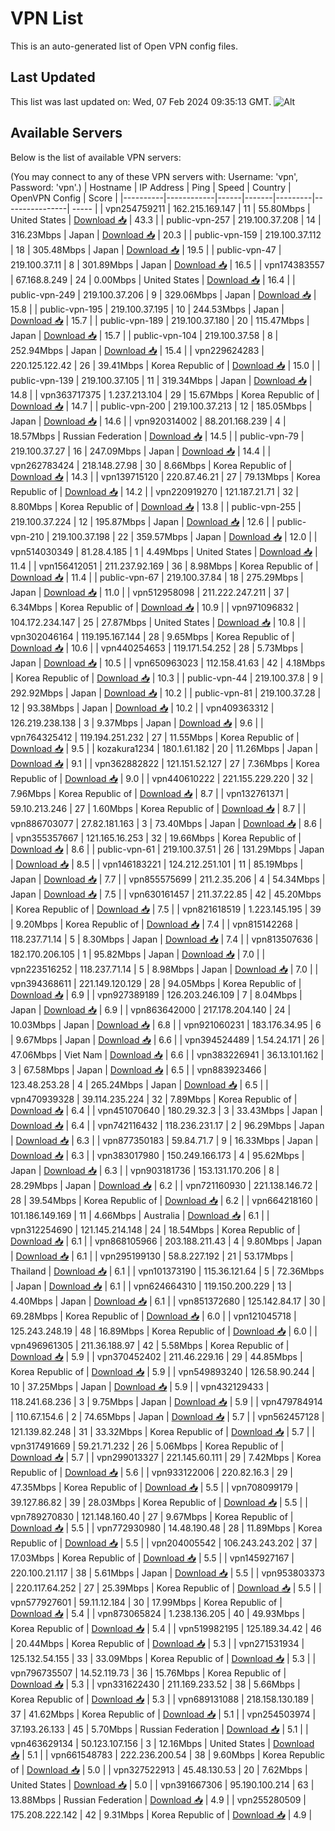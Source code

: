 # VPN List

This is an auto-generated list of Open VPN config files.

## Last Updated

This list was last updated on: Wed, 07 Feb 2024 09:35:13 GMT.
![Alt](https://repobeats.axiom.co/api/embed/186b98318ef1479477931607c1ad7d823f12451f.svg "Repobeats analytics image")

## Available Servers

Below is the list of available VPN servers:

(You may connect to any of these VPN servers with: Username: 'vpn', Password: 'vpn'.)
| Hostname | IP Address | Ping | Speed | Country | OpenVPN Config | Score |
|----------|------------|------|-------|---------|----------------| ----- |
| vpn254759211 | 162.215.169.147 | 11 | 55.80Mbps | United States | [Download 📥](./configs/server_0_US.ovpn) | 43.3 |
| public-vpn-257 | 219.100.37.208 | 14 | 316.23Mbps | Japan | [Download 📥](./configs/server_1_JP.ovpn) | 20.3 |
| public-vpn-159 | 219.100.37.112 | 18 | 305.48Mbps | Japan | [Download 📥](./configs/server_2_JP.ovpn) | 19.5 |
| public-vpn-47 | 219.100.37.11 | 8 | 301.89Mbps | Japan | [Download 📥](./configs/server_3_JP.ovpn) | 16.5 |
| vpn174383557 | 67.168.8.249 | 24 | 0.00Mbps | United States | [Download 📥](./configs/server_4_US.ovpn) | 16.4 |
| public-vpn-249 | 219.100.37.206 | 9 | 329.06Mbps | Japan | [Download 📥](./configs/server_5_JP.ovpn) | 15.8 |
| public-vpn-195 | 219.100.37.195 | 10 | 244.53Mbps | Japan | [Download 📥](./configs/server_6_JP.ovpn) | 15.7 |
| public-vpn-189 | 219.100.37.180 | 20 | 115.47Mbps | Japan | [Download 📥](./configs/server_7_JP.ovpn) | 15.7 |
| public-vpn-104 | 219.100.37.58 | 8 | 252.94Mbps | Japan | [Download 📥](./configs/server_8_JP.ovpn) | 15.4 |
| vpn229624283 | 220.125.122.42 | 26 | 39.41Mbps | Korea Republic of | [Download 📥](./configs/server_9_KR.ovpn) | 15.0 |
| public-vpn-139 | 219.100.37.105 | 11 | 319.34Mbps | Japan | [Download 📥](./configs/server_10_JP.ovpn) | 14.8 |
| vpn363717375 | 1.237.213.104 | 29 | 15.67Mbps | Korea Republic of | [Download 📥](./configs/server_11_KR.ovpn) | 14.7 |
| public-vpn-200 | 219.100.37.213 | 12 | 185.05Mbps | Japan | [Download 📥](./configs/server_12_JP.ovpn) | 14.6 |
| vpn920314002 | 88.201.168.239 | 4 | 18.57Mbps | Russian Federation | [Download 📥](./configs/server_13_RU.ovpn) | 14.5 |
| public-vpn-79 | 219.100.37.27 | 16 | 247.09Mbps | Japan | [Download 📥](./configs/server_14_JP.ovpn) | 14.4 |
| vpn262783424 | 218.148.27.98 | 30 | 8.66Mbps | Korea Republic of | [Download 📥](./configs/server_15_KR.ovpn) | 14.3 |
| vpn139715120 | 220.87.46.21 | 27 | 79.13Mbps | Korea Republic of | [Download 📥](./configs/server_16_KR.ovpn) | 14.2 |
| vpn220919270 | 121.187.21.71 | 32 | 8.80Mbps | Korea Republic of | [Download 📥](./configs/server_17_KR.ovpn) | 13.8 |
| public-vpn-255 | 219.100.37.224 | 12 | 195.87Mbps | Japan | [Download 📥](./configs/server_18_JP.ovpn) | 12.6 |
| public-vpn-210 | 219.100.37.198 | 22 | 359.57Mbps | Japan | [Download 📥](./configs/server_19_JP.ovpn) | 12.0 |
| vpn514030349 | 81.28.4.185 | 1 | 4.49Mbps | United States | [Download 📥](./configs/server_20_US.ovpn) | 11.4 |
| vpn156412051 | 211.237.92.169 | 36 | 8.98Mbps | Korea Republic of | [Download 📥](./configs/server_21_KR.ovpn) | 11.4 |
| public-vpn-67 | 219.100.37.84 | 18 | 275.29Mbps | Japan | [Download 📥](./configs/server_22_JP.ovpn) | 11.0 |
| vpn512958098 | 211.222.247.211 | 37 | 6.34Mbps | Korea Republic of | [Download 📥](./configs/server_23_KR.ovpn) | 10.9 |
| vpn971096832 | 104.172.234.147 | 25 | 27.87Mbps | United States | [Download 📥](./configs/server_24_US.ovpn) | 10.8 |
| vpn302046164 | 119.195.167.144 | 28 | 9.65Mbps | Korea Republic of | [Download 📥](./configs/server_25_KR.ovpn) | 10.6 |
| vpn440254653 | 119.171.54.252 | 28 | 5.73Mbps | Japan | [Download 📥](./configs/server_26_JP.ovpn) | 10.5 |
| vpn650963023 | 112.158.41.63 | 42 | 4.18Mbps | Korea Republic of | [Download 📥](./configs/server_27_KR.ovpn) | 10.3 |
| public-vpn-44 | 219.100.37.8 | 9 | 292.92Mbps | Japan | [Download 📥](./configs/server_28_JP.ovpn) | 10.2 |
| public-vpn-81 | 219.100.37.28 | 12 | 93.38Mbps | Japan | [Download 📥](./configs/server_29_JP.ovpn) | 10.2 |
| vpn409363312 | 126.219.238.138 | 3 | 9.37Mbps | Japan | [Download 📥](./configs/server_30_JP.ovpn) | 9.6 |
| vpn764325412 | 119.194.251.232 | 27 | 11.55Mbps | Korea Republic of | [Download 📥](./configs/server_31_KR.ovpn) | 9.5 |
| kozakura1234 | 180.1.61.182 | 20 | 11.26Mbps | Japan | [Download 📥](./configs/server_32_JP.ovpn) | 9.1 |
| vpn362882822 | 121.151.52.127 | 27 | 7.36Mbps | Korea Republic of | [Download 📥](./configs/server_33_KR.ovpn) | 9.0 |
| vpn440610222 | 221.155.229.220 | 32 | 7.96Mbps | Korea Republic of | [Download 📥](./configs/server_34_KR.ovpn) | 8.7 |
| vpn132761371 | 59.10.213.246 | 27 | 1.60Mbps | Korea Republic of | [Download 📥](./configs/server_35_KR.ovpn) | 8.7 |
| vpn886703077 | 27.82.181.163 | 3 | 73.40Mbps | Japan | [Download 📥](./configs/server_36_JP.ovpn) | 8.6 |
| vpn355357667 | 121.165.16.253 | 32 | 19.66Mbps | Korea Republic of | [Download 📥](./configs/server_37_KR.ovpn) | 8.6 |
| public-vpn-61 | 219.100.37.51 | 26 | 131.29Mbps | Japan | [Download 📥](./configs/server_38_JP.ovpn) | 8.5 |
| vpn146183221 | 124.212.251.101 | 11 | 85.19Mbps | Japan | [Download 📥](./configs/server_39_JP.ovpn) | 7.7 |
| vpn855575699 | 211.2.35.206 | 4 | 54.34Mbps | Japan | [Download 📥](./configs/server_40_JP.ovpn) | 7.5 |
| vpn630161457 | 211.37.22.85 | 42 | 45.20Mbps | Korea Republic of | [Download 📥](./configs/server_41_KR.ovpn) | 7.5 |
| vpn821618519 | 1.223.145.195 | 39 | 9.20Mbps | Korea Republic of | [Download 📥](./configs/server_42_KR.ovpn) | 7.4 |
| vpn815142268 | 118.237.71.14 | 5 | 8.30Mbps | Japan | [Download 📥](./configs/server_43_JP.ovpn) | 7.4 |
| vpn813507636 | 182.170.206.105 | 1 | 95.82Mbps | Japan | [Download 📥](./configs/server_44_JP.ovpn) | 7.0 |
| vpn223516252 | 118.237.71.14 | 5 | 8.98Mbps | Japan | [Download 📥](./configs/server_45_JP.ovpn) | 7.0 |
| vpn394368611 | 221.149.120.129 | 28 | 94.05Mbps | Korea Republic of | [Download 📥](./configs/server_46_KR.ovpn) | 6.9 |
| vpn927389189 | 126.203.246.109 | 7 | 8.04Mbps | Japan | [Download 📥](./configs/server_47_JP.ovpn) | 6.9 |
| vpn863642000 | 217.178.204.140 | 24 | 10.03Mbps | Japan | [Download 📥](./configs/server_48_JP.ovpn) | 6.8 |
| vpn921060231 | 183.176.34.95 | 6 | 9.67Mbps | Japan | [Download 📥](./configs/server_49_JP.ovpn) | 6.6 |
| vpn394524489 | 1.54.24.171 | 26 | 47.06Mbps | Viet Nam | [Download 📥](./configs/server_50_VN.ovpn) | 6.6 |
| vpn383226941 | 36.13.101.162 | 3 | 67.58Mbps | Japan | [Download 📥](./configs/server_51_JP.ovpn) | 6.5 |
| vpn883923466 | 123.48.253.28 | 4 | 265.24Mbps | Japan | [Download 📥](./configs/server_52_JP.ovpn) | 6.5 |
| vpn470939328 | 39.114.235.224 | 32 | 7.89Mbps | Korea Republic of | [Download 📥](./configs/server_53_KR.ovpn) | 6.4 |
| vpn451070640 | 180.29.32.3 | 3 | 33.43Mbps | Japan | [Download 📥](./configs/server_54_JP.ovpn) | 6.4 |
| vpn742116432 | 118.236.231.17 | 2 | 96.29Mbps | Japan | [Download 📥](./configs/server_55_JP.ovpn) | 6.3 |
| vpn877350183 | 59.84.71.7 | 9 | 16.33Mbps | Japan | [Download 📥](./configs/server_56_JP.ovpn) | 6.3 |
| vpn383017980 | 150.249.166.173 | 4 | 95.62Mbps | Japan | [Download 📥](./configs/server_57_JP.ovpn) | 6.3 |
| vpn903181736 | 153.131.170.206 | 8 | 28.29Mbps | Japan | [Download 📥](./configs/server_58_JP.ovpn) | 6.2 |
| vpn721160930 | 221.138.146.72 | 28 | 39.54Mbps | Korea Republic of | [Download 📥](./configs/server_59_KR.ovpn) | 6.2 |
| vpn664218160 | 101.186.149.169 | 11 | 4.66Mbps | Australia | [Download 📥](./configs/server_60_AU.ovpn) | 6.1 |
| vpn312254690 | 121.145.214.148 | 24 | 18.54Mbps | Korea Republic of | [Download 📥](./configs/server_61_KR.ovpn) | 6.1 |
| vpn868105966 | 203.188.211.43 | 4 | 9.80Mbps | Japan | [Download 📥](./configs/server_62_JP.ovpn) | 6.1 |
| vpn295199130 | 58.8.227.192 | 21 | 53.17Mbps | Thailand | [Download 📥](./configs/server_63_TH.ovpn) | 6.1 |
| vpn101373190 | 115.36.121.64 | 5 | 72.36Mbps | Japan | [Download 📥](./configs/server_64_JP.ovpn) | 6.1 |
| vpn624664310 | 119.150.200.229 | 13 | 4.40Mbps | Japan | [Download 📥](./configs/server_65_JP.ovpn) | 6.1 |
| vpn851372680 | 125.142.84.17 | 30 | 69.28Mbps | Korea Republic of | [Download 📥](./configs/server_66_KR.ovpn) | 6.0 |
| vpn121045718 | 125.243.248.19 | 48 | 16.89Mbps | Korea Republic of | [Download 📥](./configs/server_67_KR.ovpn) | 6.0 |
| vpn496961305 | 211.36.188.97 | 42 | 5.58Mbps | Korea Republic of | [Download 📥](./configs/server_68_KR.ovpn) | 5.9 |
| vpn370452402 | 211.46.229.16 | 29 | 44.85Mbps | Korea Republic of | [Download 📥](./configs/server_69_KR.ovpn) | 5.9 |
| vpn549893240 | 126.58.90.244 | 10 | 37.25Mbps | Japan | [Download 📥](./configs/server_70_JP.ovpn) | 5.9 |
| vpn432129433 | 118.241.68.236 | 3 | 9.75Mbps | Japan | [Download 📥](./configs/server_71_JP.ovpn) | 5.9 |
| vpn479784914 | 110.67.154.6 | 2 | 74.65Mbps | Japan | [Download 📥](./configs/server_72_JP.ovpn) | 5.7 |
| vpn562457128 | 121.139.82.248 | 31 | 33.32Mbps | Korea Republic of | [Download 📥](./configs/server_73_KR.ovpn) | 5.7 |
| vpn317491669 | 59.21.71.232 | 26 | 5.06Mbps | Korea Republic of | [Download 📥](./configs/server_74_KR.ovpn) | 5.7 |
| vpn299013327 | 221.145.60.111 | 29 | 7.42Mbps | Korea Republic of | [Download 📥](./configs/server_75_KR.ovpn) | 5.6 |
| vpn933122006 | 220.82.16.3 | 29 | 47.35Mbps | Korea Republic of | [Download 📥](./configs/server_76_KR.ovpn) | 5.5 |
| vpn708099179 | 39.127.86.82 | 39 | 28.03Mbps | Korea Republic of | [Download 📥](./configs/server_77_KR.ovpn) | 5.5 |
| vpn789270830 | 121.148.160.40 | 27 | 9.67Mbps | Korea Republic of | [Download 📥](./configs/server_78_KR.ovpn) | 5.5 |
| vpn772930980 | 14.48.190.48 | 28 | 11.89Mbps | Korea Republic of | [Download 📥](./configs/server_79_KR.ovpn) | 5.5 |
| vpn204005542 | 106.243.243.202 | 37 | 17.03Mbps | Korea Republic of | [Download 📥](./configs/server_80_KR.ovpn) | 5.5 |
| vpn145927167 | 220.100.21.117 | 38 | 5.61Mbps | Japan | [Download 📥](./configs/server_81_JP.ovpn) | 5.5 |
| vpn953803373 | 220.117.64.252 | 27 | 25.39Mbps | Korea Republic of | [Download 📥](./configs/server_82_KR.ovpn) | 5.5 |
| vpn577927601 | 59.11.12.184 | 30 | 17.99Mbps | Korea Republic of | [Download 📥](./configs/server_83_KR.ovpn) | 5.4 |
| vpn873065824 | 1.238.136.205 | 40 | 49.93Mbps | Korea Republic of | [Download 📥](./configs/server_84_KR.ovpn) | 5.4 |
| vpn519982195 | 125.189.34.42 | 46 | 20.44Mbps | Korea Republic of | [Download 📥](./configs/server_85_KR.ovpn) | 5.3 |
| vpn271531934 | 125.132.54.155 | 33 | 33.09Mbps | Korea Republic of | [Download 📥](./configs/server_86_KR.ovpn) | 5.3 |
| vpn796735507 | 14.52.119.73 | 36 | 15.76Mbps | Korea Republic of | [Download 📥](./configs/server_87_KR.ovpn) | 5.3 |
| vpn331622430 | 211.169.233.52 | 38 | 5.66Mbps | Korea Republic of | [Download 📥](./configs/server_88_KR.ovpn) | 5.3 |
| vpn689131088 | 218.158.130.189 | 37 | 41.62Mbps | Korea Republic of | [Download 📥](./configs/server_89_KR.ovpn) | 5.1 |
| vpn254503974 | 37.193.26.133 | 45 | 5.70Mbps | Russian Federation | [Download 📥](./configs/server_90_RU.ovpn) | 5.1 |
| vpn463629134 | 50.123.107.156 | 3 | 12.16Mbps | United States | [Download 📥](./configs/server_91_US.ovpn) | 5.1 |
| vpn661548783 | 222.236.200.54 | 38 | 9.60Mbps | Korea Republic of | [Download 📥](./configs/server_92_KR.ovpn) | 5.0 |
| vpn327522913 | 45.48.130.53 | 20 | 7.62Mbps | United States | [Download 📥](./configs/server_93_US.ovpn) | 5.0 |
| vpn391667306 | 95.190.100.214 | 63 | 13.88Mbps | Russian Federation | [Download 📥](./configs/server_94_RU.ovpn) | 4.9 |
| vpn255280509 | 175.208.222.142 | 42 | 9.31Mbps | Korea Republic of | [Download 📥](./configs/server_95_KR.ovpn) | 4.9 |
